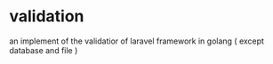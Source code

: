 # validation
an implement of the validatior of laravel framework in golang ( except database and file )
